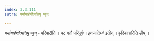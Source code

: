 ```yaml
---
index: 3.3.111
sutra: पर्यायार्हर्णोत्पत्तिषु ण्वुच्

---
```

_पर्यायार्हर्णोत्पत्तिषु ण्वुच्_ - परिपाटीति । पट गतौ परिपूर्वः ।इणजादिभ्यः॑ इतीण् ।कृदिकारा॑दिति ङीष् ।